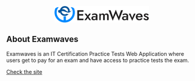<p align="center"><a href="" target="_blank"><img src="public/assets/img/logo.png" width="250" alt="Laravel Logo"></a></p>


## About Examwaves

Examwaves is an IT Certification Practice Tests Web Application where users get to pay for an exam and have access to practice tests the exam. 

[Check the site](https://examwaves.com)
